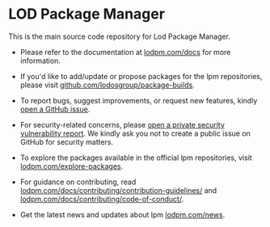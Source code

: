 # LOD Package Manager

This is the main source code repository for Lod Package Manager.

- Please refer to the documentation at [lodpm.com/docs](https://lodpm.com/docs/getting-started/introduction) for more information.

- If you'd like to add/update or propose packages for the lpm repositories, please visit [github.com/lodosgroup/package-builds](https://github.com/lodosgroup/package-builds).

- To report bugs, suggest improvements, or request new features, kindly [open a GitHub issue](https://github.com/lodosgroup/lpm/issues/new).

- For security-related concerns, please [open a private security vulnerability report](https://github.com/lodosgroup/lpm/security/advisories/new). We kindly ask you not to create a public issue on GitHub for security matters.

- To explore the packages available in the official lpm repositories, visit [lodpm.com/explore-packages](https://lodpm.com/explore-packages/).

- For guidance on contributing, read [lodpm.com/docs/contributing/contribution-guidelines/](https://lodpm.com/docs/contributing/contribution-guidelines/) and [lodpm.com/docs/contributing/code-of-conduct/](https://lodpm.com/docs/contributing/code-of-conduct/).

- Get the latest news and updates about lpm [lodpm.com/news](https://lodpm.com/news/).

